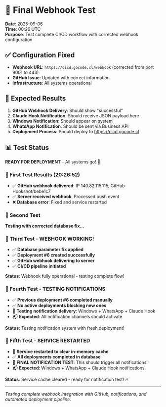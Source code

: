 # 🚀 Final Webhook Test

**Date**: 2025-09-06  
**Time**: 00:26 UTC  
**Purpose**: Test complete CI/CD workflow with corrected webhook configuration

## ✅ Configuration Fixed

- **Webhook URL**: `https://cicd.gocode.cl/webhook` (corrected from port 9001 to 443)
- **GitHub Issue**: Updated with correct information
- **Infrastructure**: All systems operational

## 🎯 Expected Results

1. **GitHub Webhook Delivery**: Should show "successful" 
2. **Claude Hook Notification**: Should receive JSON payload here
3. **Windows Notification**: Should appear on system
4. **WhatsApp Notification**: Should be sent via Business API
5. **Deployment Process**: Should deploy to https://cicd.gocode.cl

## 📊 Test Status

**READY FOR DEPLOYMENT** - All systems go! 🚀

### 🎯 First Test Results (20:26:52)
- ✅ **GitHub webhook delivered**: IP 140.82.115.115, GitHub-Hookshot/bebe1c7
- ✅ **Server received webhook**: Processed push event  
- ❌ **Database error**: Fixed and service restarted

### 🔄 Second Test
**Testing with corrected database fix...**

### 🎉 Third Test - WEBHOOK WORKING! 
- ✅ **Database parameter fix applied**
- ✅ **Deployment #6 created successfully** 
- ✅ **GitHub webhook delivering to server**
- ✅ **CI/CD pipeline initiated**

**Status**: Webhook fully operational - testing complete flow!

### 🔔 Fourth Test - TESTING NOTIFICATIONS
- ✅ **Previous deployment #6 completed manually**
- ✅ **No active deployments blocking new ones**  
- 🧪 **Testing notification delivery**: Windows + WhatsApp + Claude Hook
- 📬 **Expected**: All notification channels should activate

**Status**: Testing notification system with fresh deployment!

### 📡 Fifth Test - SERVICE RESTARTED 
- 🔄 **Service restarted to clear in-memory cache**
- ✅ **All deployments completed in database**
- 🚨 **FINAL NOTIFICATION TEST**: This should trigger all notifications!
- 📬 **Expected**: Windows + WhatsApp + Claude Hook notifications

**Status**: Service cache cleared - ready for notification test! 🔥

---

*Testing complete webhook integration with GitHub, notifications, and automated deployment pipeline.*